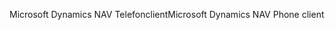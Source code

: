<span data-ttu-id="1186d-101">Microsoft Dynamics NAV Telefonclient</span><span class="sxs-lookup"><span data-stu-id="1186d-101">Microsoft Dynamics NAV Phone client</span></span>